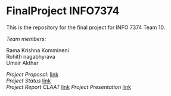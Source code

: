 # FinalProject INFO7374
This is the repository for  the final project for INFO 7374 Team 10.

*Team members:*

Rama Krishna Kommineni <br/>
Rohith nagabhyrava <br/>
Umair Akthar <br/>

*Project Proposal:*
[link](https://codelabs-preview.appspot.com/?file_id=1mF2DDDvPCMcGwLfEOXnk8GkwWnRzFNjz8XCCa5WUiwY#0) <br/>
*Project Status*
[link](https://codelabs-preview.appspot.com/?file_id=1Vcd4KSypKrCZveVe_Jh-kX6mJSeof-BP1q6mGoAvmkQ#0)<br/>
*Project Report CLAAT*
[link](https://codelabs-preview.appspot.com/?file_id=1h4wzk_C5QbD1zHGyjnj6KsjlLwbJ7DW8SXbva-0tO8s#0)
*Project Presentation*
[link]()
